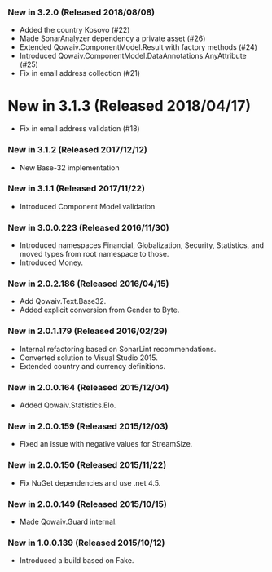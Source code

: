 ﻿### New in 3.2.0 (Released 2018/08/08)
* Added the country Kosovo (#22)
* Made SonarAnalyzer dependency a private asset (#26)
* Extended Qowaiv.ComponentModel.Result with factory methods (#24)
* Introduced Qowaiv.ComponentModel.DataAnnotations.AnyAttribute (#25)
* Fix in email address collection (#21)

# New in 3.1.3 (Released 2018/04/17)
* Fix in email address validation (#18)

### New in 3.1.2 (Released 2017/12/12)
* New Base-32 implementation

### New in 3.1.1 (Released 2017/11/22)
* Introduced Component Model validation

### New in 3.0.0.223 (Released 2016/11/30)
* Introduced namespaces Financial, Globalization, Security, Statistics, and moved types from root namespace to those.
* Introduced Money.

### New in 2.0.2.186 (Released 2016/04/15)
* Add Qowaiv.Text.Base32.
* Added explicit conversion from Gender to Byte.

### New in 2.0.1.179 (Released 2016/02/29)
* Internal refactoring based on SonarLint recommendations.
* Converted solution to Visual Studio 2015.
* Extended country and currency definitions.

### New in 2.0.0.164 (Released 2015/12/04)
* Added Qowaiv.Statistics.Elo.

### New in 2.0.0.159 (Released 2015/12/03)
* Fixed an issue with negative values for StreamSize.

### New in 2.0.0.150 (Released 2015/11/22)
* Fix NuGet dependencies and use .net 4.5.

### New in 2.0.0.149 (Released 2015/10/15)
* Made Qowaiv.Guard internal.

### New in 1.0.0.139 (Released 2015/10/12)
* Introduced a build based on Fake.
